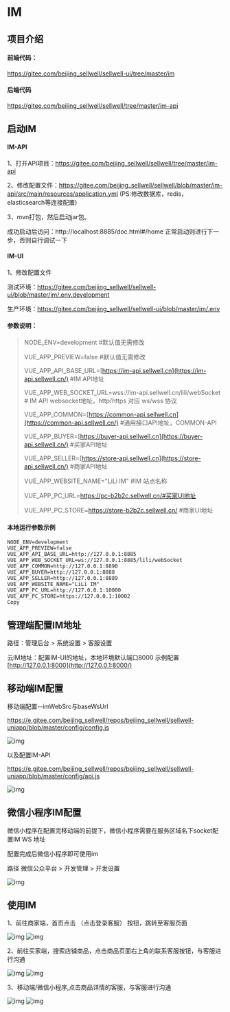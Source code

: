 # IM

## 项目介绍

#### 前端代码：

https://gitee.com/beijing_sellwell/sellwell-ui/tree/master/im

#### 后端代码

https://gitee.com/beijing_sellwell/sellwell/tree/master/im-api

## 启动IM

#### IM-API

1、打开API项目：https://gitee.com/beijing_sellwell/sellwell/tree/master/im-api

2、修改配置文件：https://gitee.com/beijing_sellwell/sellwell/blob/master/im-api/src/main/resources/application.yml (PS:修改数据库，redis，elasticsearch等连接配置)

3、mvn打包，然后启动jar包。

成功启动后访问：http://localhost:8885/doc.html#/home 正常启动则进行下一步，否则自行调试一下

#### IM-UI

1、修改配置文件

测试环境：https://gitee.com/beijing_sellwell/sellwell-ui/blob/master/im/.env.development

生产环境：https://gitee.com/beijing_sellwell/sellwell-ui/blob/master/im/.env

#### 参数说明：

> NODE_ENV=development #默认值无需修改
>
> VUE_APP_PREVIEW=false #默认值无需修改
>
> VUE_APP_API_BASE_URL=[https://im-api.sellwell.cn](https://im-api.sellwell.cn/) #IM API地址
>
> VUE_APP_WEB_SOCKET_URL=wss://im-api.sellwell.cn/lili/webSocket # IM API websocket地址，http/https 对应 ws/wss 协议
>
> VUE_APP_COMMON=[https://common-api.sellwell.cn](https://common-api.sellwell.cn/) #通用接口API地址，COMMON-API
>
> VUE_APP_BUYER=[https://buyer-api.sellwell.cn](https://buyer-api.sellwell.cn/) #买家API地址
>
> VUE_APP_SELLER=[https://store-api.sellwell.cn](https://store-api.sellwell.cn/) #商家API地址
>
> VUE_APP_WEBSITE_NAME="LiLi IM" #IM 站点名称
>
> VUE_APP_PC_URL=https://pc-b2b2c.sellwell.cn/#买家UI地址
>
> VUE_APP_PC_STORE=https://store-b2b2c.sellwell.cn/ #商家UI地址

#### 本地运行参数示例

```
NODE_ENV=development
VUE_APP_PREVIEW=false
VUE_APP_API_BASE_URL=http://127.0.0.1:8885
VUE_APP_WEB_SOCKET_URL=ws://127.0.0.1:8885/lili/webSocket
VUE_APP_COMMON=http://127.0.0.1:8890
VUE_APP_BUYER=http://127.0.0.1:8888
VUE_APP_SELLER=http://127.0.0.1:8889
VUE_APP_WEBSITE_NAME="LiLi IM"
VUE_APP_PC_URL=http://127.0.0.1:10000
VUE_APP_PC_STORE=https://127.0.0.1:10002
Copy
```

## 管理端配置IM地址

路径：管理后台 > 系统设置 > 客服设置

云IM地址：配置IM-UI的地址，本地环境默认端口8000 示例配置 [http://127.0.0.1:8000](http://127.0.0.1:8000/)

## 移动端IM配置

移动端配置--imWebSrc与baseWsUrl

https://e.gitee.com/beijing_sellwell/repos/beijing_sellwell/sellwell-uniapp/blob/master/config/config.js

![img](https://docs.sellwell.cn/help/images/im%E7%A7%BB%E5%8A%A8%E7%AB%AF%E9%85%8D%E7%BD%AE.png)

以及配置IM-API

https://e.gitee.com/beijing_sellwell/repos/beijing_sellwell/sellwell-uniapp/blob/master/config/api.js

![img](https://docs.sellwell.cn/help/images/imApi1.png)

## 微信小程序IM配置

微信小程序在配置完移动端的前提下，微信小程序需要在服务区域名下socket配置IM WS 地址

配置完成后微信小程序即可使用im

路径 微信公众平台 > 开发管理 > 开发设置

![img](https://docs.sellwell.cn/help/images/weix.png)

## 使用IM

1、前往商家端，首页点击 （点击登录客服） 按钮，跳转至客服页面

![img](https://docs.sellwell.cn/help/images/%E5%95%86%E5%AE%B6%E7%99%BB%E9%99%86%E5%AE%A2%E6%9C%8D.png) ![img](https://docs.sellwell.cn/help/images/im%E5%AE%A2%E6%9C%8D.png)

2、前往买家端，搜索店铺商品，点击商品页面右上角的联系客服按钮，与客服进行沟通

![img](https://docs.sellwell.cn/help/images/%E8%81%94%E7%B3%BB%E5%AE%A2%E6%9C%8D%E4%B9%B0%E5%AE%B6%E7%AB%AF.png) ![img](https://docs.sellwell.cn/help/images/%E4%B9%B0%E5%AE%B6im.png)

3、移动端/微信小程序,点击商品详情的客服，与客服进行沟通

![img](https://docs.sellwell.cn/help/images/im%E7%A7%BB%E5%8A%A8%E7%AB%AF%E5%AE%A2%E6%9C%8D%E5%85%A5%E5%8F%A31.png) ![img](https://docs.sellwell.cn/help/images/im%E7%A7%BB%E5%8A%A8%E7%AB%AF2.png)